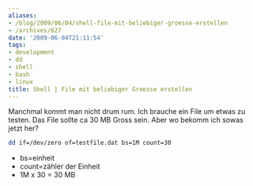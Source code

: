 ```yaml
---
aliases:
- /blog/2009/06/04/shell-file-mit-beliebiger-groesse-erstellen
- /archives/627
date: '2009-06-04T21:11:54'
tags:
- development
- dd
- shell
- bash
- linux
title: Shell | File mit beliebiger Groesse erstellen
---
```


Manchmal kommt man nicht drum rum. Ich brauche ein File um etwas zu testen.
Das File sollte ca 30 MB Gross sein. Aber wo bekomm ich sowas jetzt her?

``` bash
dd if=/dev/zero of=testfile.dat bs=1M count=30
```

* bs=einheit
* count=zähler der Einheit
* 1M x 30 = 30 MB
